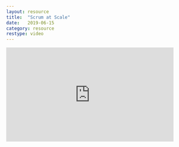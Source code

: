 ```yaml
---
layout: resource
title:  "Scrum at Scale"
date:   2019-06-15
category: resource
restype: video
---
```


<iframe width="450" height="253" src="https://www.youtube.com/embed/qEqrESsNWYs" frameborder="0" allow="accelerometer; autoplay; encrypted-media; gyroscope; picture-in-picture" allowfullscreen></iframe>
